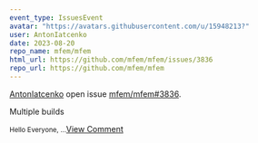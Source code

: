 ```yaml
---
event_type: IssuesEvent
avatar: "https://avatars.githubusercontent.com/u/15948213?"
user: AntonIatcenko
date: 2023-08-20
repo_name: mfem/mfem
html_url: https://github.com/mfem/mfem/issues/3836
repo_url: https://github.com/mfem/mfem
---
```


<a href='https://github.com/AntonIatcenko' target='_blank'>AntonIatcenko</a> open issue <a href='https://github.com/mfem/mfem/issues/3836' target='_blank'>mfem/mfem#3836</a>.

<p>Multiple builds</p><small>Hello Everyone, ...</small><a href='https://github.com/mfem/mfem/issues/3836' target='_blank'>View Comment</a>